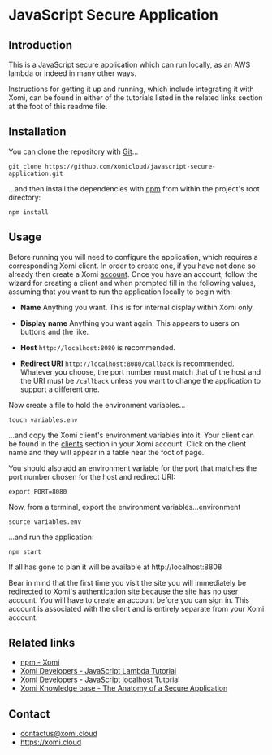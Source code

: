 # JavaScript Secure Application

## Introduction

This is a JavaScript secure application which can run locally, as an AWS lambda or indeed in many other ways.

Instructions for getting it up and running, which include integrating it with Xomi, can be found in either of the tutorials listed in the related links section at the foot of this readme file.

## Installation

You can clone the repository with [Git](https://git-scm.com/)...

    git clone https://github.com/xomicloud/javascript-secure-application.git

...and then install the dependencies with [npm](https://www.npmjs.com/) from within the project's root directory:

    npm install

## Usage

Before running you will need to configure the application, which requires a corresponding Xomi client. In order to create one, if you have not done so already then create a Xomi [account](https://account.xomi.cloud/). Once you have an account, follow the wizard for creating a client and when prompted fill in the following values, assuming that you want to run the application locally to begin with:

* **Name** Anything you want. This is for internal display within Xomi only.

* **Display name** Anything you want again. This appears to users on buttons and the like.

* **Host** `http://localhost:8080` is recommended.

* **Redirect URI** `http://localhost:8080/callback` is recommended. Whatever you choose, the port number must match that of the host and the URI must be `/callback` unless you want to change the application to support a different one.

Now create a file to hold the environment variables...

```
touch variables.env
```

...and copy the Xomi client's environment variables into it. Your client can be found in the [clients](https://account.xomi.cloud/clients) section in your Xomi account. Click on the client name and they will appear in a table near the foot of page.

You should also add an environment variable for the port that matches the port number chosen for the host and redirect URI:

```
export PORT=8080
```

Now, from a terminal, export the environment variables...environment

```
source variables.env
```

...and run the application:

```
npm start
```

If all has gone to plan it will be available at http://localhost:8808

Bear in mind that the first time you visit the site you will immediately be redirected to Xomi's authentication site because the site has no user account. You will have to create an account before you can sign in. This account is associated with the client and is entirely separate from your Xomi account.

## Related links

* [npm - Xomi](https://www.npmjs.com/package/@xomicloud/xomi)
* [Xomi Developers - JavaScript Lambda Tutorial](https://developers.xomi.cloud/tutorial/javascript-lambda)
* [Xomi Developers - JavaScript localhost Tutorial](https://developers.xomi.cloud/tutorial/javascript-localhost)
* [Xomi Knowledge base - The Anatomy of a Secure Application](https://developers.xomi.cloud/knowledge-base/anatomy-of-secure-application)

## Contact

* contactus@xomi.cloud
* https://xomi.cloud

